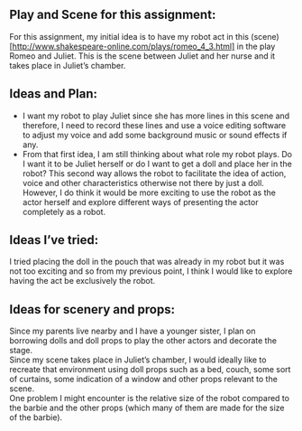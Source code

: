 ## Play and Scene for this assignment: 
For this assignment, my initial idea is to have my robot act in this (scene)[http://www.shakespeare-online.com/plays/romeo_4_3.html] in the play Romeo and Juliet. This is the scene between Juliet and her nurse and it takes place in Juliet’s chamber. 

## Ideas and Plan: 
<ul>
  <li>I want my robot to play Juliet since she has more lines in this scene and therefore, I need to record these lines and use a voice editing software to adjust my voice and add some background music or sound effects if any. </li>
 
<li> From that first idea, I am still thinking about what role my robot plays. Do I want it to be Juliet herself or do I want to get a doll and place her in the robot? This second way allows the robot to facilitate the idea of action, voice and other characteristics otherwise not there by just a doll. However, I do think it would be more exciting to use the robot as the actor herself and explore different ways of presenting the actor completely as a robot. </li>
</ul>

## Ideas I’ve tried: 
I tried placing the doll in the pouch that was already in my robot but it was not too exciting and so from my previous point, I think I would like to explore having the act be exclusively the robot.

## Ideas for scenery and props: 

Since my parents live nearby and I have a younger sister, I plan on borrowing dolls and doll props to play the other actors and decorate the stage. </br> 
Since my scene takes place in Juliet’s chamber, I would ideally like to recreate that environment using doll props such as a bed, couch, some sort of curtains, some indication of a window and other props relevant to the scene. </br>
One problem I might encounter is the relative size of the robot compared to the barbie and the other props (which many of them are made for the size of the barbie).


